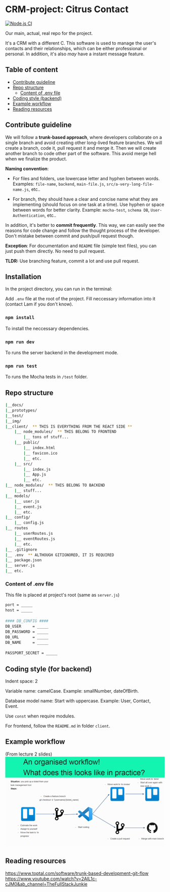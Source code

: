 # CRM-project: Citrus Contact

[![Node.js CI](https://github.com/Team-72-Passfinder/CRM-project/actions/workflows/nodejs.yml/badge.svg)](https://github.com/Team-72-Passfinder/CRM-project/actions/workflows/nodejs.yml)

Our main, actual, real repo for the project.

It's a CRM with a different C. This software is used to manage the user's contacts and their relationships, which can be either professional or personal. In addition, it's also _may_ have a instant message feature.

## Table of content

- [Contribute guideline](#contribute-guideline)
- [Repo structure](#repo-structure)
  - [Content of .env file](#content-of-env-file)
- [Coding style (backend)](#coding-style-for-backend)
- [Example workflow](#example-workflow)
- [Reading resources](#reading-resources)

## Contribute guideline

We will follow a **trunk-based approach**, where developers collaborate on a single branch and avoid creating other long-lived feature branches. We will create a branch, code it, pull request it and merge it. Then we will create another branch to code other part of the software. This avoid merge hell when we finalize the product.

**Naming convention**:

- For files and folders, use lowercase letter and hyphen between words. Examples: `file-name`, `backend`, `main-file.js`, `src/a-very-long-file-name.js`, etc..

- For branch, they should have a clear and concise name what they are implementing (should focus on one task at a time). Use hyphen or space between words for better clarity. Example: `mocha-test`, `schema DB`, `User-Authentication`, etc..

In addition, it's better to **commit frequently**. This way, we can easily see the reasons for code change and follow the thought process of the developer. Don't mistake between commit and push/pull request though.

**Exception**: For documentation and `README` file (simple text files), you can just push them directly. No need to pull request.

**TLDR:** Use branching feature, commit a lot and use pull request.

## Installation

In the project directory, you can run in the terminal:

Add `.env` file at the root of the project. Fill neccessary information into it (contact Lam if you don't know).

### `npm install`

To install the neccessary dependencies.

### `npm run dev`

To runs the server backend in the development mode.

### `npm run test`

To runs the Mocha tests in `/test` folder.

## Repo structure

```bash
|__docs/
|__prototypes/
|__test/
|__img/
|__client/  ** THIS IS EVERYTHING FROM THE REACT SIDE **
    |__ node_modules/  ** THIS BELONG TO FRONTEND
        |__ tons of stuff...
    |__ public/
        |__ index.html
        |__ favicon.ico
        |__ etc.
    |__ src/
        |__ index.js
        |__ App.js
        |__ etc.
|__ node_modules/  ** THIS BELONG TO BACKEND
    |__ stuff...
|__ models/
    |__ user.js
    |__ event.js
    |__ etc.
|__ config/
    |__ config.js
|__ routes
    |__ userRoutes.js
    |__ eventRoutes.js
    |__ etc.
|__ .gitignore
|__ .env  ** ALTHOUGH GITIGNORED, IT IS REQUIRED
|__ package.json
|__ server.js
|__ etc.
```

### Content of .env file

This file is placed at project's root (same as `server.js`)

```bash
port = _____
host = _____

#### DB_CONFIG ####
DB_USER     = _____
DB_PASSWORD = _____
DB_URL      = _____
DB_NAME     = _____

PASSPORT_SECRET = _____
```

## Coding style (for backend)

Indent space: 2

Variable name: camelCase. Example: smallNumber, dateOfBirth.

Database model name: Start with uppercase. Example: User, Contact, Event.

Use `const` when require modules.

For frontend, follow the `README.md` in folder `client`.

## Example workflow

(From lecture 2 slides)
![Example workflow image](img/workflow_example.png 'Example workflow')

## Reading resources

<https://www.toptal.com/software/trunk-based-development-git-flow>
<https://www.youtube.com/watch?v=2AIL1c-cJM0&ab_channel=TheFullStackJunkie>
